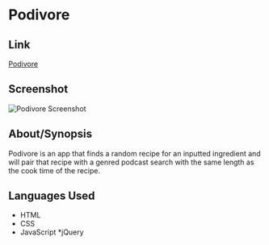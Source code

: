 # Podivore 

## Link
[Podivore](https://matt-moo16.github.io/podivore/)

## Screenshot
![Podivore Screenshot](https://user-images.githubusercontent.com/65912593/92316324-40e91d80-efc0-11ea-859f-4022dff048ae.png)

## About/Synopsis

Podivore is an app that finds a random recipe for an inputted ingredient and will pair that recipe with a genred podcast search with the same length as the cook time of the recipe.

## Languages Used

* HTML
* CSS
* JavaScript
  *jQuery
  
